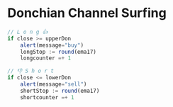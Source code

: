 # Donchian Channel Surfing

```javascript
// L o n g 👍
if close >= upperDon
    alert(message="buy")
    longStop := round(ema17)
    longcounter =+ 1

// 👎 S h o r t 
if close <= lowerDon
    alert(message="sell")
    shortStop := round(ema17)
    shortcounter =+ 1
```